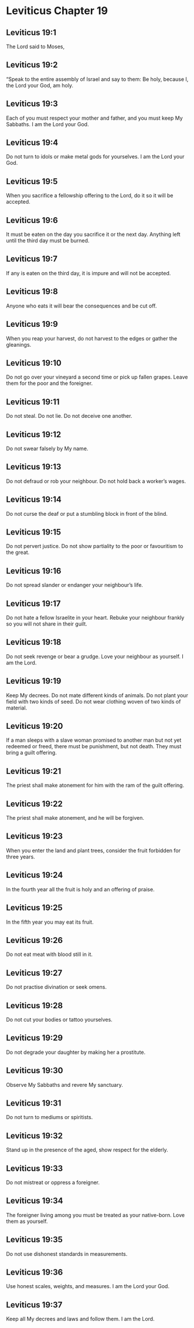 # Leviticus Chapter 19

## Leviticus 19:1
The Lord said to Moses,

## Leviticus 19:2
“Speak to the entire assembly of Israel and say to them: Be holy, because I, the Lord your God, am holy.

## Leviticus 19:3
Each of you must respect your mother and father, and you must keep My Sabbaths. I am the Lord your God.

## Leviticus 19:4
Do not turn to idols or make metal gods for yourselves. I am the Lord your God.

## Leviticus 19:5
When you sacrifice a fellowship offering to the Lord, do it so it will be accepted.

## Leviticus 19:6
It must be eaten on the day you sacrifice it or the next day. Anything left until the third day must be burned.

## Leviticus 19:7
If any is eaten on the third day, it is impure and will not be accepted.

## Leviticus 19:8
Anyone who eats it will bear the consequences and be cut off.

## Leviticus 19:9
When you reap your harvest, do not harvest to the edges or gather the gleanings.

## Leviticus 19:10
Do not go over your vineyard a second time or pick up fallen grapes. Leave them for the poor and the foreigner.

## Leviticus 19:11
Do not steal. Do not lie. Do not deceive one another.

## Leviticus 19:12
Do not swear falsely by My name.

## Leviticus 19:13
Do not defraud or rob your neighbour. Do not hold back a worker’s wages.

## Leviticus 19:14
Do not curse the deaf or put a stumbling block in front of the blind.

## Leviticus 19:15
Do not pervert justice. Do not show partiality to the poor or favouritism to the great.

## Leviticus 19:16
Do not spread slander or endanger your neighbour’s life.

## Leviticus 19:17
Do not hate a fellow Israelite in your heart. Rebuke your neighbour frankly so you will not share in their guilt.

## Leviticus 19:18
Do not seek revenge or bear a grudge. Love your neighbour as yourself. I am the Lord.

## Leviticus 19:19
Keep My decrees. Do not mate different kinds of animals. Do not plant your field with two kinds of seed. Do not wear clothing woven of two kinds of material.

## Leviticus 19:20
If a man sleeps with a slave woman promised to another man but not yet redeemed or freed, there must be punishment, but not death. They must bring a guilt offering.

## Leviticus 19:21
The priest shall make atonement for him with the ram of the guilt offering.

## Leviticus 19:22
The priest shall make atonement, and he will be forgiven.

## Leviticus 19:23
When you enter the land and plant trees, consider the fruit forbidden for three years.

## Leviticus 19:24
In the fourth year all the fruit is holy and an offering of praise.

## Leviticus 19:25
In the fifth year you may eat its fruit.

## Leviticus 19:26
Do not eat meat with blood still in it.

## Leviticus 19:27
Do not practise divination or seek omens.

## Leviticus 19:28
Do not cut your bodies or tattoo yourselves.

## Leviticus 19:29
Do not degrade your daughter by making her a prostitute.

## Leviticus 19:30
Observe My Sabbaths and revere My sanctuary.

## Leviticus 19:31
Do not turn to mediums or spiritists.

## Leviticus 19:32
Stand up in the presence of the aged, show respect for the elderly.

## Leviticus 19:33
Do not mistreat or oppress a foreigner.

## Leviticus 19:34
The foreigner living among you must be treated as your native-born. Love them as yourself.

## Leviticus 19:35
Do not use dishonest standards in measurements.

## Leviticus 19:36
Use honest scales, weights, and measures. I am the Lord your God.

## Leviticus 19:37
Keep all My decrees and laws and follow them. I am the Lord.

